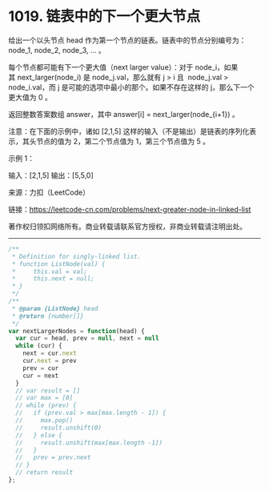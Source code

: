 # 1019. 链表中的下一个更大节点

给出一个以头节点 head 作为第一个节点的链表。链表中的节点分别编号为：node_1, node_2, node_3, ... 。

每个节点都可能有下一个更大值（next larger value）：对于 node_i，如果其 next_larger(node_i) 是 node_j.val，那么就有 j > i 且  node_j.val > node_i.val，而 j 是可能的选项中最小的那个。如果不存在这样的 j，那么下一个更大值为 0 。

返回整数答案数组 answer，其中 answer[i] = next_larger(node_{i+1}) 。

注意：在下面的示例中，诸如 [2,1,5] 这样的输入（不是输出）是链表的序列化表示，其头节点的值为 2，第二个节点值为 1，第三个节点值为 5 。

示例 1：

输入：[2,1,5]
输出：[5,5,0]

来源：力扣（LeetCode）

链接：<https://leetcode-cn.com/problems/next-greater-node-in-linked-list>

著作权归领扣网络所有。商业转载请联系官方授权，非商业转载请注明出处。

---

```js
/**
 * Definition for singly-linked list.
 * function ListNode(val) {
 *     this.val = val;
 *     this.next = null;
 * }
 */
/**
 * @param {ListNode} head
 * @return {number[]}
 */
var nextLargerNodes = function(head) {
  var cur = head, prev = null, next = null
  while (cur) {
    next = cur.next
    cur.next = prev
    prev = cur
    cur = next
  }
  // var result = []
  // var max = [0]
  // while (prev) {
  //   if (prev.val > max[max.length - 1]) {
  //     max.pop()
  //     result.unshift(0)
  //   } else {
  //     result.unshift(max[max.length -1])
  //   }
  //   prev = prev.next
  // }
  // return result
};
```

